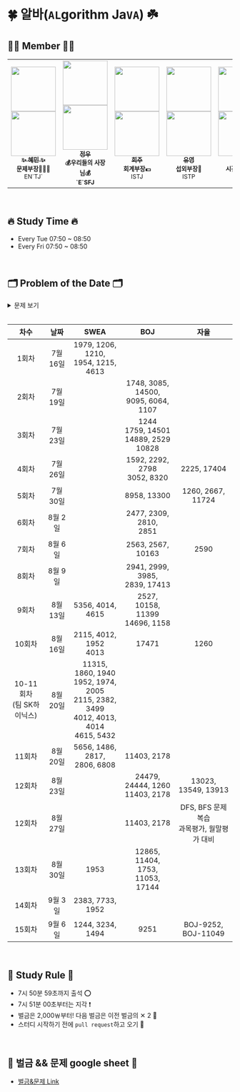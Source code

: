 # 🍀 알바(`AL`gorithm Ja`VA`) ☘️

## 👩‍💻 Member 🧑‍💻
<table>
  <tr>
    <td align="center"><a href="https://github.com/hyenem"><img src="https://avatars.githubusercontent.com/u/175174456?v=4" width="100px;" alt=""/><br /><img src="http://mazassumnida.wtf/api/mini/generate_badge?boj=hyenem" width="100px"><br /><sub><b>✨ 혜민 ✨</b></sub></a><br /><sub><b>문제부장👩🏻‍🏫</b><br>EN`TJ`</br></sub></td>
    <td align="center"><a href="https://github.com/jwkim0405"><img src="https://avatars.githubusercontent.com/u/175183384?s=400&v=4" width="100px;" alt=""/><br /><img src="http://mazassumnida.wtf/api/mini/generate_badge?boj=jwkim0405" width="100px"><br /><sub><b>정우</b></sub></a><br /><sub><b>💰우리들의 사장님💰<br>`E`SFJ</br></sub></td>      
    <td align="center"><a href="https://github.com/Listerinnne"><img src="https://avatars.githubusercontent.com/u/175182046?v=4" width="100px;" alt=""/><br /><img src="http://mazassumnida.wtf/api/mini/generate_badge?boj=kokheeju2" width="100px"><br /><sub><b>희주</b></sub></a><br /><sub><b>회계부장💵</b><br>ISTJ</br></sub></td>      
    <td align="center"><a href="https://github.com/shinyou28"><img src="https://avatars.githubusercontent.com/u/175183511?v=4" width="100px;" alt=""/><br /><img src="http://mazassumnida.wtf/api/mini/generate_badge?boj=a99yyoung" width="100px"><br /><sub><b>유영</b></sub></a><br /><sub><b>섭외부장👥</b><br>ISTP</br></sub></td>  
    <td align="center"><a href="https://github.com/Nekoshoot"><img src="https://avatars.githubusercontent.com/u/175118490?v=4" width="100px;" alt=""/><br /><img src="http://mazassumnida.wtf/api/mini/generate_badge?boj=neko1002" width="100px"><br /><sub><b>홍균</b></sub></a><br /><sub><b>시간요정🧚🏻</b><br>INFP</br></sub></td>
  </tr>
</table><br/>


## 🔥 Study Time 🔥
- Every Tue     07:50 ~ 08:50
- Every Fri     07:50 ~ 08:50

<br>

## 🗂️ Problem of the Date 🗂️

<details>
  <summary>문제 보기</summary>

<details>
  <summary>1회차 (24.07.16)</summary>
  <div markdown="1">
    <table>
      <thead>
        <tr>
          <th>공통</th>
        </tr>
      </thead>
      <tbody>
        <tr>
          <td>SWEA_1979</td>
        </tr>
        <tr>
          <td>SWEA_1206</td>
        </tr>
        <tr>
          <td>SWEA_1210</td>
        </tr>
        <tr>
          <td>SWEA_1954</td>
        </tr>
        <tr>
          <td>SWEA_1215</td>
        </tr>
        <tr>
          <td>SWEA_4613</td>
        </tr>
      </tbody>
    </table>
  </div>
</details>

<details>
  <summary>2회차 (24.07.19)</summary>
  <div markdown="1">
    <table>
      <thead>
        <tr>
          <th>공통</th>
        </tr>
      </thead>
      <tbody>
        <tr>
          <td>BOJ_1748</td>
        </tr>
        <tr>
          <td>BOJ_3085</td>
        </tr>
        <tr>
          <td>BOJ_14500</td>
        </tr>
        <tr>
          <td>BOJ_9095</td>
        </tr>
        <tr>
          <td>BOJ_6064</td>
        </tr>
        <tr>
          <td>BOJ_1107</td>
        </tr>
      </tbody>
    </table>
  </div>
</details>

<details>
  <summary>3회차 (24.07.23)</summary>
  <div markdown="1">
    <table>
      <thead>
        <tr>
          <th>공통</th>
        </tr>
      </thead>
      <tbody>
        <tr>
          <td>BOJ_1244</td>
        </tr>
        <tr>
          <td>BOJ_1759</td>
        </tr>
        <tr>
          <td>BOJ_14501</td>
        </tr>
        <tr>
          <td>BOJ_14889</td>
        </tr>
        <tr>
          <td>BOJ_2529</td>
        </tr>
        <tr>
          <td>BOJ_10828</td>
        </tr>
      </tbody>
    </table>
  </div>
</details>

<details>
  <summary>4회차 (24.07.26)</summary>
  <div markdown="1">
    <table>
      <thead>
        <tr>
          <th>공통</th>
          <th>자율</th>
        </tr>
      </thead>
      <tbody>
        <tr>
          <td>BOJ_1592</td>
          <td>BOJ_2225</td>
        </tr>
        <tr>
          <td>BOJ_2292</td>
          <td>BOJ_17404</td>
        </tr>
        <tr>
          <td>BOJ_2798</td>
          <td></td>
        </tr>
        <tr>
          <td>BOJ_3052</td>
          <td></td>
        </tr>
        <tr>
          <td>BOJ_8320</td>
          <td></td>
        </tr>
      </tbody>
    </table>
  </div>
</details>

<details>
  <summary>5회차 (24.07.30)</summary>
  <div markdown="1">
    <table>
      <thead>
        <tr>
          <th>공통</th>
          <th>자율</th>
        </tr>
      </thead>
      <tbody>
        <tr>
          <td>BOJ_8958</td>
          <td>BOJ_2667</td>
        </tr>
        <tr>
          <td>BOJ_13300</td>
          <td>BOJ_11724</td>
        </tr>
        <tr>
          <td></td>
          <td>BOJ_1260</td>
        </tr>
      </tbody>
    </table>
  </div>
</details>

<details>
  <summary>6회차 (24.08.02)</summary>
  <div markdown="1">
    <table>
      <thead>
        <tr>
          <th>공통</th>
        </tr>
      </thead>
      <tbody>
        <tr>
          <td>BOJ_2477</td>
        </tr>
        <tr>
          <td>BOJ_2309</td>
        </tr>
        <tr>
          <td>BOJ_2810</td>
        </tr>
        <tr>
          <td>BOJ_2851</td>
        </tr>
      </tbody>
    </table>
  </div>
</details>

<details>
  <summary>7회차 (24.08.06)</summary>
  <div markdown="1">
    <table>
      <thead>
        <tr>
          <th>공통</th>
          <th>자율</th>
        </tr>
      </thead>
      <tbody>
        <tr>
          <td>BOJ_2563</td>
          <td>BOJ_2590</td>
        </tr>
        <tr>
          <td>BOJ_2567</td>
          <td></td>
        </tr>
        <tr>
          <td>BOJ_10163</td>
          <td></td>
        </tr>
      </tbody>
    </table>
  </div>
</details>

<details>
  <summary>8회차 (24.08.09)</summary>
  <div markdown="1">
    <table>
      <thead>
        <tr>
          <th>공통</th>
        </tr>
      </thead>
      <tbody>
        <tr>
          <td>BOJ_2941</td>
        </tr>
        <tr>
          <td>BOJ_2999</td>
        </tr>
        <tr>
          <td>BOJ_3985</td>
        </tr>
        <tr>
          <td>BOJ_2839</td>
        </tr>
        <tr>
          <td>BOJ_17413</td>
        </tr>
      </tbody>
    </table>
  </div>
</details>

<details>
  <summary>9회차 (24.08.13)</summary>
  <div markdown="1">
    <table>
      <thead>
        <tr>
          <th>공통</th>
        </tr>
      </thead>
      <tbody>
        <tr>
          <td>SWEA_5356</td>
        </tr>
        <tr>
          <td>SWEA_4014</td>
        </tr>
        <tr>
          <td>SWEA_4615</td>
        </tr>
        <tr>
          <td>BOJ_2527</td>
        </tr>
        <tr>
          <td>BOJ_10158</td>
        </tr>
        <tr>
          <td>BOJ_11399</td>
        </tr>
        <tr>
          <td>BOJ_14696</td>
        </tr>
        <tr>
          <td>BOJ_1158</td>
        </tr>
      </tbody>
    </table>
  </div>
</details>

<details>
  <summary>10회차 (24.08.16)</summary>
  <div markdown="1">
    <table>
      <thead>
        <tr>
          <th>공통</th>
          <th>자율</th>
        </tr>
      </thead>
      <tbody>
        <tr>
          <td>SWEA_2115</td>
          <td>BOJ_1260</td>
        </tr>
        <tr>
          <td>SWEA_4012</td>
          <td></td>
        </tr>
        <tr>
          <td>SWEA_1952</td>
          <td></td>
        </tr>
        <tr>
          <td>SWEA_4013</td>
          <td></td>
        </tr>
        <tr>
          <td>BOJ_17471</td>
          <td></td>
        </tr>
      </tbody>
    </table>
  </div>
</details>

<details>
  <summary>10-11회차(팀 SK하이닉스) (24.08.20)</summary>
  <div markdown="1">
    <table>
      <thead>
        <tr>
          <th>공통</th>
        </tr>
      </thead>
      <tbody>
        <tr>
          <td>SWEA_11315</td>
        </tr>
        <tr>
          <td>SWEA_1860</td>
        </tr>
        <tr>
          <td>SWEA_1940</td>
        </tr>
        <tr>
          <td>SWEA_1952</td>
        </tr>
        <tr>
          <td>SWEA_1974</td>
        </tr>
        <tr>
          <td>SWEA_2005</td>
        </tr>
        <tr>
          <td>SWEA_2115</td>
        </tr>
        <tr>
          <td>SWEA_2382</td>
        </tr>
        <tr>
          <td>SWEA_3499</td>
        </tr>
        <tr>
          <td>SWEA_4012</td>
        </tr>
        <tr>
          <td>SWEA_4013</td>
        </tr>
        <tr>
          <td>SWEA_4014</td>
        </tr>
        <tr>
          <td>SWEA_4615</td>
        </tr>
        <tr>
          <td>SWEA_5432</td>
        </tr>
      </tbody>
    </table>
  </div>
</details>

<details>
  <summary>11회차 (24.08.20)</summary>
  <div markdown="1">
    <table>
      <thead>
        <tr>
          <th>공통</th>
        </tr>
      </thead>
      <tbody>
        <tr>
          <td>SWEA_5656</td>
        </tr>
        <tr>
          <td>SWEA_1486</td>
        </tr>
        <tr>
          <td>SWEA_2817</td>
        </tr>
        <tr>
          <td>SWEA_2806</td>
        </tr>
        <tr>
          <td>SWEA_6808</td>
        </tr>
        <tr>
          <td>BOJ_11403</td>
        </tr>
        <tr>
          <td>BOJ_2178</td>
        </tr>
      </tbody>
    </table>
  </div>
</details>

<details>
  <summary>12회차 (24.08.23)</summary>
  <div markdown="1">
    <table>
      <thead>
        <tr>
          <th>공통</th>
          <th>자율</th>
        </tr>
      </thead>
      <tbody>
        <tr>
          <td>BOJ_24479</td>
          <td>13023</td>
        </tr>
        <tr>
          <td>BOJ_24444</td>
          <td>13549</td>
        </tr>
        <tr>
          <td>BOJ_1260</td>
          <td>13913</td>
        </tr>
        <tr>
          <td>BOJ_11403</td>
          <td></td>
        </tr>
        <tr>
          <td>BOJ_2178</td>
          <td></td>
        </tr>
      </tbody>
    </table>
  </div>
</details>

<details>
  <summary>12회차 (24.08.27)</summary>
  <div markdown="1">
    <table>
      <thead>
        <tr>
          <th>공통</th>
          <th>자율</th>
        </tr>
      </thead>
      <tbody>
        <tr>
          <td>BOJ_11403</td>
          <td>DFS-BFS 문제 복습</td>
        </tr>
        <tr>
          <td>BOJ_2178</td>
          <td>과목평가</td>
        </tr>
        <tr>
          <td></td>
          <td>월말평가 대비</td>
        </tr>
      </tbody>
    </table>
  </div>
</details>

<details>
  <summary>13회차 (24.08.30)</summary>
  <div markdown="1">
    <table>
      <thead>
        <tr>
          <th>공통</th>
        </tr>
      </thead>
      <tbody>
        <tr>
          <td>SWEA_1953</td>
        </tr>
        <tr>
          <td>BOJ_12865</td>
        </tr>
        <tr>
          <td>BOJ_11404</td>
        </tr>
        <tr>
          <td>BOJ_1753</td>
        </tr>
        <tr>
          <td>BOJ_11053</td>
        </tr>
        <tr>
          <td>BOJ_17144</td>
        </tr>
      </tbody>
    </table>
  </div>
</details>

<details>
  <summary>14회차 (24.09.03)</summary>
  <div markdown="1">
    <table>
      <thead>
        <tr>
          <th>공통</th>
        </tr>
      </thead>
      <tbody>
        <tr>
          <td>SWEA_2383</td>
        </tr>
        <tr>
          <td>SWEA_7733</td>
        </tr>
        <tr>
          <td>SWEA_1952</td>
        </tr>
      </tbody>
    </table>
  </div>
</details>

<details>
  <summary>15회차 (24.09.06)</summary>
  <div markdown="1">
    <table>
      <thead>
        <tr>
          <th>공통</th>
          <th>자율</th>
        </tr>
      </thead>
      <tbody>
        <tr>
          <td>SWEA_1244</td>
          <td>BOJ_9252</td>
        </tr>
        <tr>
          <td>SWEA_3234</td>
          <td>BOJ_11049</td>
        </tr>
        <tr>
          <td>SWEA_1494</td>
          <td></td>
        </tr>
        <tr>
          <td>BOJ_9251</td>
          <td></td>
        </tr>
      </tbody>
    </table>
  </div>
</details>

</details>

<br>

|차수|날짜|SWEA|BOJ|자율|
|:----:|:----:|:----:|:----:|:----:|
|1회차|7월 16일|1979, 1206, 1210,<br/> 1954, 1215, 4613| | |
|2회차|7월 19일| |1748, 3085, 14500,<br/> 9095, 6064, 1107| |
|3회차|7월 23일| |1244<br/> 1759, 14501<br/> 14889,	2529 <br>10828| |
|4회차|7월 26일| |1592, 2292, 2798<br/> 3052, 8320 |2225, 17404|
|5회차|7월 30일| |8958, 13300 |1260, 2667, 11724|
|6회차|8월 2일| |2477, 2309, 2810, <br/> 2851 | |
|7회차|8월 6일| |2563, 2567, 10163|2590|
|8회차|8월 9일| |2941, 2999, 3985, <br/> 2839, 17413| |
|9회차|8월 13일|5356, 4014, 4615|2527, 10158, 11399<br> 14696, 1158| | 
|10회차|8월 16일|2115, 4012, 1952<br>4013|17471|1260| 
|10-11회차<br>(팀 SK하이닉스)|8월 20일|11315, 1860, 1940<br/>1952, 1974, 2005<br/>2115, 2382, 3499<br/>4012, 4013, 4014<br/>4615, 5432| | 
|11회차|8월 20일|5656, 1486, 2817, <br> 2806, 6808| 11403, 2178| |
|12회차|8월 23일| | 24479, 24444, 1260 <br> 11403, 2178|13023, 13549, 13913|
|12회차|8월 27일| |11403, 2178|DFS, BFS 문제 복습 <br>과목평가, 월말평가 대비 |
|13회차|8월 30일|1953|12865, 11404, 1753, <br>11053, 17144| |
|14회차|9월 3일|2383, 7733, 1952| | |
|15회차|9월 6일|1244, 3234, 1494|9251| BOJ-9252, BOJ-11049|


<br>

## 📣 Study Rule 📣

- 7시 50분 59초까지 출석 ⭕️
- 7시 51분 00초부터는 지각 ❗️
- 벌금은 2,000￦부터! 다음 벌금은 이전 벌금의 ✕ 2 🚨
- 스터디 시작하기 전에 `pull request`하고 오기 📮


<br>

## 🌱 벌금 && 문제 google sheet 🌱

* [벌금&문제 Link](https://docs.google.com/spreadsheets/d/1M25pfYZXrR03PYGUnrDNMSFSNKln_zmEE0-LgOYIv4w/edit?gid=1243391184#gid=1243391184)
